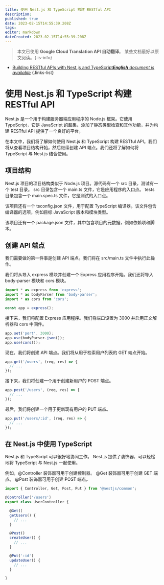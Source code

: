 ```yaml
---
title: 使用 Nest.js 和 TypeScript 构建 RESTful API
description: 
published: true
date: 2023-02-15T14:55:39.208Z
tags: 
editor: markdown
dateCreated: 2023-02-15T14:55:39.208Z
---
```


> 本文已使用 **Google Cloud Translation API 自动翻译**。
某些文档最好以原文阅读。{.is-info}



- [Building RESTful APIs with Nest.js and TypeScript***English** document is available*](/en/Knowledge-base/TypeScript/building-restful-apis-with-nest-js-and-typescript)
{.links-list}


# 使用 Nest.js 和 TypeScript 构建 RESTful API

Nest.js 是一个用于构建服务器端应用程序的 Node.js 框架。它使用 TypeScript，它是 JavaScript 的超集，添加了静态类型检查和其他功能，并为构建 RESTful API 提供了一个良好的平台。

在本文中，我们将了解如何使用 Nest.js 和 TypeScript 构建 RESTful API。我们将从查看项目结构开始，然后继续创建 API 端点。我们还将了解如何将 TypeScript 与 Nest.js 结合使用。

## 项目结构

Nest.js 项目的项目结构类似于 Node.js 项目。源代码有一个 src 目录，测试有一个 test 目录。 src 目录包含一个 main.ts 文件，它是应用程序的入口点。 tests 目录包含一个 main.spec.ts 文件，它是测试的入口点。

该项目还有一个 tsconfig.json 文件，用于配置 TypeScript 编译器。该文件包含编译器的选项，例如目标 JavaScript 版本和模块类型。

该项目还有一个 package.json 文件，其中包含项目的元数据，例如依赖项和脚本。

## 创建 API 端点

我们需要做的第一件事是创建 API 端点。我们将在 src/main.ts 文件中执行此操作。

我们将从导入 express 模块并创建一个 Express 应用程序开始。我们还将导入 body-parser 模块和 cors 模块。

```javascript
import * as express from 'express';
import * as bodyParser from 'body-parser';
import * as cors from 'cors';

const app = express();
```

接下来，我们将配置 Express 应用程序。我们将端口设置为 3000 并启用正文解析器和 cors 中间件。

```javascript
app.set('port', 3000);
app.use(bodyParser.json());
app.use(cors());
```

现在，我们将创建 API 端点。我们将从用于检索用户列表的 GET 端点开始。

```javascript
app.get('/users', (req, res) => {
  // ...
});
```

接下来，我们将创建一个用于创建新用户的 POST 端点。

```javascript
app.post('/users', (req, res) => {
  // ...
});
```

最后，我们将创建一个用于更新现有用户的 PUT 端点。

```javascript
app.put('/users/:id', (req, res) => {
  // ...
});
```

## 在 Nest.js 中使用 TypeScript

Nest.js 和 TypeScript 可以很好地协同工作。 Nest.js 提供了装饰器，可以轻松地将 TypeScript 与 Nest.js 一起使用。

例如，@Controller 装饰器可用于创建控制器。 @Get 装饰器可用于创建 GET 端点。 @Post 装饰器可用于创建 POST 端点。

```typescript
import { Controller, Get, Post, Put } from '@nestjs/common';

@Controller('/users')
export class UserController {

  @Get()
  getUsers() {
    // ...
  }

  @Post()
  createUser() {
    // ...
  }

  @Put(':id')
  updateUser() {
    // ...
  }

}
```